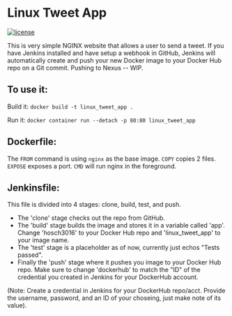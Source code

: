 # Linux Tweet App

[![license](https://img.shields.io/github/license/TooManyEggrolls/linux_tweet_app?style=flat-square)](https://github.com/TooManyEggrolls/linux_tweet_app/blob/master/LICENSE)

This is very simple NGINX website that allows a user to send a tweet.  If you have Jenkins installed and have setup a webhook in GitHub, Jenkins will automatically create and push your new Docker image to your Docker Hub repo on a Git commit.  Pushing to Nexus -- WIP.

## To use it:

Build it:
`docker build -t linux_tweet_app .`

Run it:
`docker container run --detach -p 80:80 linux_tweet_app`

## Dockerfile:

The `FROM` command is using `nginx` as the base image.  `COPY` copies 2 files.  `EXPOSE` exposes a port.  `CMD` will run nginx in the foreground.

## Jenkinsfile:

This file is divided into 4 stages: clone, build, test, and push.  
- The 'clone' stage checks out the repo from GitHub.  
- The 'build' stage builds the image and stores it in a variable called 'app'.   Change 'hosch3016' to your Docker Hub repo and 'linux_tweet_app' to your image name.  
- The 'test' stage is a placeholder as of now, currently just echos "Tests passed".  
- Finally the 'push' stage where it pushes you image to your Docker Hub repo.  Make sure to change 'dockerhub' to match the "ID" of the credential you created in Jenkins for your DockerHub account.

(Note: Create a credential in Jenkins for your DockerHub repo/acct.  Provide the username, password, and an ID of your choseing, just make note of its value).
